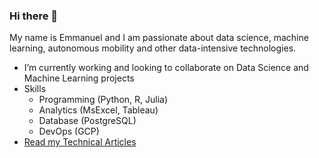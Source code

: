 ### Hi there 👋
My name is Emmanuel and I am passionate about data science, machine learning, autonomous mobility and other data-intensive technologies.

- I’m currently working and looking to collaborate on Data Science and Machine Learning projects 
- Skills
  - Programming (Python, R, Julia)
  - Analytics (MsExcel, Tableau)
  - Database (PostgreSQL)
  - DevOps (GCP)
- [Read my Technical Articles](https://emmanuelogebe.hashnode.dev/)
